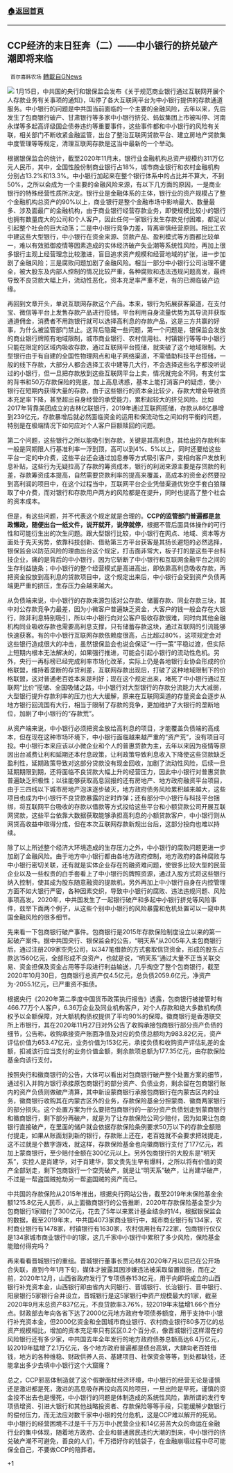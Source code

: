 ###  [:house:返回首頁](https://github.com/ourhimalayas/txt)
---

## CCP经济的末日狂奔（二）——中小银行的挤兑破产潮即将来临
` 首尔喜韩农场` [轉載自GNews](https://gnews.org/zh-hans/818304/)

![]()![](https://gnews.org/wp-content/uploads/2021/01/20170201050735649.jpg)
1月15日，中共国的央行和银保监会发布《关于规范商业银行通过互联网开展个人存款业务有关事项的通知》，叫停了各大互联网平台为中小银行提供的存款通道服务。中小银行的问题是中共国当前面临的一个主要的金融风险，去年以来，先后发生了包商银行破产、甘肃银行等多家中小银行挤兑、蚂蚁集团上市被叫停、河南永煤等多起高评级国企债券违约等重要事件，这些事件都和中小银行的风险有关联，相关部门不断收紧金融监管，出台了整治互联网贷款平台、建立房地产贷款集中度管理等等规定，清理互联网存款是这当中最新的一个举动。

根据银保监会的统计，截至2020年11月末，银行业金融机构总资产规模约311万亿元人民币，其中，全国性股份制商业银行占18%，城市商业银行和农村金融机构分别占13.2%和13.3%。中小银行加起来在整个银行体系中的占比并不算大，不到50%，之所以会成为一个主要的金融风险来源，有以下几方面的原因，一是商业银行的特殊经营性质所决定。银行业是金融体系的主体，银行业的资产规模占了整个金融机构总资产的90%以上，商业银行是整个金融市场中影响最大、数量最多、涉及面最广的金融机构，由于商业银行经营存款业务，即使规模比较小的银行也拥有数量庞大的公司和个人客户，因此任何一家银行发生存款兑付困难，都足以引起整个社会的巨大动荡；二是中小银行竞争力差，背离审慎经营原则。相比工农中建这些大型银行，中小银行在资金来源、贷款产品、盈利模式等方面都比较单一，难以有效抵御疫情等因素造成的实体经济破产失业潮等系统性风险，再加上很多银行主观上经营理念比较激进，盲目追求资产规模和经营地域的扩张，进一步加剧了金融风险；三是腐败问题加剧了金融风险。相当一部分中小银行公司治理不健全，被大股东及内部人控制的情况比较严重，各种腐败和违法违规问题高发，最终导致不良贷款大幅上升，流动性恶化，资本充足率严重不足，有的已濒临破产边缘。

再回到文章开头，单说互联网存款这个产品。本来，银行为拓展获客渠道，在支付宝、微信等平台上发售存款产品进行揽储，平台利用自身流量优势为其导流并获取通道佣金，消费者不用跑银行就可以选择高利息的存款产品，这是三方共赢的好事，为什么被监管部门禁止。这背后隐藏一些问题，第一个问题是，银保监会发放的商业银行牌照有地域限制，城市商业银行、农村信用社、村镇银行等等中小银行只能在限定的区域内吸收存款，通过互联网平台揽储，就突破了这个地域限制。大型银行由于有自建的全国性物理网点和电子网络渠道，不需借助科技平台揽储，一般的线下存款，大部分人都会选择工农中建等几大行，不会选择这些名字都没听说过的小银行，但一旦把存款放到这些互联网平台上卖，情况就完全不同，有支付宝的背书和50万存款保险的兜底，加上高息诱惑，基本上能打消客户的疑虑，使小银行在短期内获得大量的存款，由于这些银行的资本金比较少，存款大增会导致资本充足率下降，甚至超出自身经营的承受能力，累积起较大的挤兑风险。比如2017年背靠美团成立的吉林亿联银行，2019年通过互联网揽储，存款从86亿暴增到239亿元，存款暴增后就必然面临资金的运用和保流动性之间如何平衡的问题，特别是在极端情况下如何应对个人客户巨额赎回的问题。

第二个问题，这些银行之所以能吸引到存款，关键是其高利息，其给出的存款利率一般是同期限人行基准利率一浮到顶，高可以到4%、5%以上，同时还要给这些平台一定的中介费，这些平台还会通过加息券等方式吸引客户，变相向客户发放利息补贴，这些行为无疑拉高了存款的筹资成本，银行的利润来源主要是存贷款的利差，存款筹资成本提高，自然需要贷款利率的提高来覆盖，高成本的资金必然要投到高利润的项目中，在这个过程当中，互联网平台企业凭借渠道优势空手套白狼赚取了中介费，而对银行和存款用户两方的风险都是在提升，同时也提高了整个社会的资本成本。

但是，有这些问题，并不代表这个规定就是合理的。**CCP的监管部门普遍都是怠政懒政，随便出台一纸文件，说开就开，说停就停**，根据不管后面具体操作的可行性和可能衍生出的次生问题。跟大型银行比较，中小银行在网点、地域、资本等方面处于先天劣势，依靠科技创新、借助第三方平台获客是其扬长避短的必然选择，银保监会以防范风险的理由出台这个规定，打击面非常大，板子打的是这些平台科技企业，痛的是背后的中小银行，因为它斩断了中小银行和互联网金融平台之间的生存利益链条；中小银行的整个经营模式是高进高出，即依靠高利息吸收存款，再把资金投放到高利息的贷款项目中，这个规定出来后，中小银行会受到资产负债两端更严重的挤压，生存压力会越来越大。

从负债端来说，中小银行的存款来源包括对公存款、储蓄存款、同业存款三块，其中对公存款竞争力最差，因为小微客户普遍缺乏资金，大客户的钱一般会存在大银行，除非利息特别吸引，所以中小银行向对公客户吸收存款很难，同时向其他金融机构同业吸收存款也需要高利息支撑，只有储蓄存款这块，通过互联网的引流能够快速获客。有的中小银行互联网存款依赖度很高，占比超过80%，这项规定会对这些银行造成很大的冲击，虽然银保监会也说会保证“一行一策”平稳过渡，但实际上短期内根本无法解决的，如果强行推进，可能会引起小银行的流动性危机。另外，央行一再标榜已经完成利率市场化改革，实际上仍是各地银行业协会形成的价格联盟，维持着垄断的存贷利差，互联网存款出现后，打破了这种地域限制下的价格联盟，这对普通老百姓本来是利好；现在这个规定出来，堵死了中小银行通过互联网“比价”揽储、全国吸储之路，中小银行对大型银行的存款分流能力大大减弱，大型银行提升存款利率的压力也大大缓解，原来在互联网渠道的存量资金会逐步从地方银行回流国有大行，相当于限制了存款的竞争，更加维护了大银行的垄断地位，加剧了中小银行的“存款荒”。

从资产端来说，中小银行必须把资金放给高利息的项目，才能覆盖负债端的高成本，但在现在这种市场环境下，中小银行面临越来越严重的“资产荒”，没有项目可投。中小银行本来应该以小微企业和个人的普惠贷款为主，去年以来因为疫情等原因出台减费让利和延期还本付息政策，让利政策导致利息收入下降使这些贷款缺乏盈利性，延期政策导致对这部分贷款没有现金回收，加剧了流动性风险，后续一旦延期期限到期，还将面临不良贷款大幅上升的经营压力，因此中小银行对普惠贷款普遍缺乏积极性；以往能够获取高息回报的还有房地产、地方政府融资平台项目，由于三四线以下城市房地产泡沫逐步破灭，地方政府债务风险累积越来越大，这些项目也成为中小银行不良贷款暴露的定时炸弹；还有部分中小银行与科技平台捆绑，将互联网平台吸收的存款以借款等方式投给这些平台和小额贷款公司开展互联网贷款，这些平台依靠大数据获取能够承担高利息的小额贷款客户，中小银行则从网贷高收益中取得分成，但在本次互联网存款新规出台后，这部分投向也难以持续。

除了以上所述整个经济大环境造成的生存压力之外，中小银行的腐败问题更进一步加剧了金融风险。由于地方中小银行都由各地方政府控制，地方政府的各种腐败与中小银行密切关联，还有就是实体企业存在的融资难问题，使很多比较大型的民营企业以及一些权贵的白手套看上了中小银行的牌照资源，通过入股方式将这些银行纳入控制，使其成为股东随意融资的提款机，另外再加上中小银行自身在内控管理方面不如大银行严密，各种因素交织，导致中小银行的腐败、违法违规问题、风险事项高发。2020年，中共国发生了一起银行破产和多起中小银行挤兑等风险事件，兹举下面两个例子，从这些个别中小银行的风险暴露和危机处置可以一窥中共国金融风险的很多细节。

先来看一下包商银行破产事件。包商银行是2015年存款保险制度设立以来的第一起破产案件。据中共国央行、银保监会的公告，“明天系”从2005年入主包商银行后，通过注册209家空壳公司，以347笔借款的方式套取信贷资金，形成的股东占款达1560亿元，全部形成不良资产，也就是说，“明天系”通过大量不正当关联交易、资金担保及资金占用等手段进行利益输送，几乎掏空了整个包商银行，截至2020年10月30日，包商银行总资产仅4.5亿元，总负债2059.6亿元，净资产为-2055.1亿元，已严重资不抵债。

根据央行《2020年第二季度中国货币政策执行报告》透露，包商银行被接管时有466.77万个人客户，6.36万企业及同业机构客户，对个人存款和绝大多数机构债权予以全额保障，对大额机构债权提供了平均90%的保障。徽商银行是香港联交所上市银行，其在2020年11月27日对外公告了收购承接包商银行部分资产负债的细节，公告称，收购承接资产账面净值及对应的负债总额均为983.82亿元，资产评估价值为653.47亿元，业务价值为153亿元，承接负债和收购资产评估轧差的金额，扣减该行应当支付的业务价值金额，剩余款项总额为177.35亿元，由存款保险基金向该行支付。

按照央行和徽商银行的公告，大体可以看出对包商银行破产整个处置方案的细节，通过引入并购方银行承接原包商银行的部分资产、负债业务，剩余留在包商银行账内的资产负债则做破产清算，其中新设蒙商银行承接包商银行在内蒙古区内的业务，徽商银行收购其在内蒙古区外的业务，存款保险基金分担蒙商、徽商两家银行的部分损失。这个处置方案为什么要把包商银行的一部分资产负债划走到蒙商银行和徽商银行，剩下部分再破产，就是为了让存款保险公司少赔付，因为如果让包商银行直接破产，在里面的储户就会依据存款保险条例要求50万以下的存款全额赔付提走，如果从账面划到新的银行，存款账上还在，老百姓就不会要求把钱提走，这不过就是个数字游戏，就这样，存款保险基金也向徽商银行支付了177亿元，若加上蒙商银行，至少赔付金额在300亿元以上。另外包商银行的大股东是“明天系”，实控人是肖建华，对于肖建华，郭文贵先生早有爆料，之所以将有价值的资产全部划走，剩下包商银行一个空壳破产，就是让“明天系”破产，让肖建华破产，不过是一帮盗国贼抢劫另一帮盗国贼的资产而已。

中共国的存款保险从2015年推出，根据央行网站公告，截至2019年末保险基金余额1215.8亿元人民币，从上面徽商银行的公告推断，2020年存款保险基金至少为包商银行1家赔付了300亿元，花去了5年以来累计基金结余的1/4，根据银保监会的数据，截至2019年末，中共国4073家商业银行中，城市商业银行有134家，农村商业银行有1478家，村镇银行有1630家，农村信用社有722家，包商银行仅仅是134家城市商业银行中的1家，这几千家中小银行中累积了多少风险，保险基金能赔付得完吗？

再来看看晋城银行的重组。晋城银行董事长贾沁林在2020年7月以后已在公开场合失联，直到今年1月下旬，媒体才披露其因涉嫌违法被采取留置措施，而在之前，2020年12月，山西省政府发行了专项债券153亿元，用于向即将成立的山西银行补充资本金，山西银行即由省内大同银行、晋城银行、长治银行、晋中银行、阳泉银行5家银行合并设立，晋城银行是这5家银行中资产规模最大的1家，截至2020年9月末总资产837亿元，不良贷款率3.76%，较2019年末猛增1.66个百分点。财政部去年向各省下达了2000亿元地方政府专项债券额度，用于支持中小银行补充资本金，但2000亿资金和全国城市商业银行、农村商业银行80多万亿的总资产规模相比，增加的资本充足率只有区区0.2个百分点，像晋城银行这样潜在的风险银行还有多少家，中共国去年全年发行的地方政府债券总额高达6.4万亿元，较2019年猛增了2.1万亿元，各个地方政府普遍都是债台高筑，大肆向老百姓借钱，地方的各种维稳、财政供养人员、基建项目、社保资金等等，到处都缺钱，还能拿出多少去填中小银行这个大窟窿？

总之，CCP邪恶体制造就了这个假擀面杖经济环境，中小银行的经营无论是谨慎还是激进都是死，激进的高息吸存再投向高风险项目，一旦出险是早死，谨慎的资金投不出去也是慢死，中小银行的问题是体制造成的系统性风险，靠所谓的发行专项债增资、引进大银行和其他战略投资者、存款保险等等手段，只能缓解少数银行的偿付压力，而无法应对数千家中小银的兑付危机，这是CCP难以解开的死局。中小银行的经营困境不过是千千万万中小民营企业和14亿劳苦大众的命运在金融行业的集中体现，随着地方政府、企业和普通居民违约大潮的到来，中小银行的挤兑破产潮不可避免，善良的人们，千万捂好你的钱袋子，在金融崩塌过程中尽可能保全自己，不要做CCP的陪葬者。

+1

